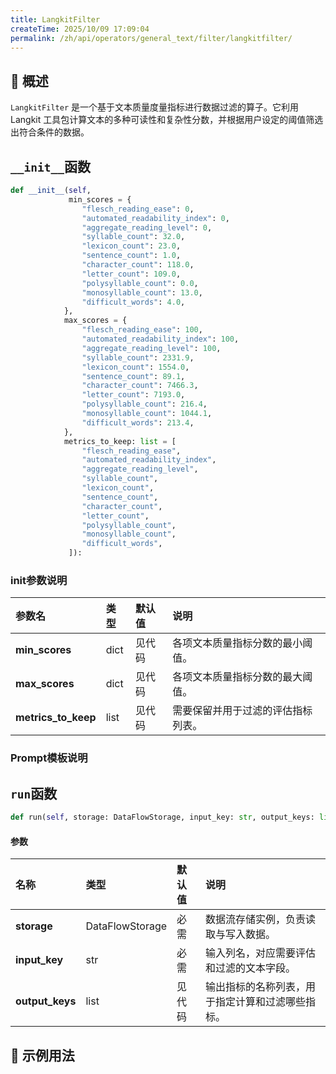 ```yaml
---
title: LangkitFilter
createTime: 2025/10/09 17:09:04
permalink: /zh/api/operators/general_text/filter/langkitfilter/
---
```


## 📘 概述
`LangkitFilter` 是一个基于文本质量度量指标进行数据过滤的算子。它利用 Langkit 工具包计算文本的多种可读性和复杂性分数，并根据用户设定的阈值筛选出符合条件的数据。

## `__init__`函数
```python
def __init__(self, 
             min_scores = {
                "flesch_reading_ease": 0,
                "automated_readability_index": 0,
                "aggregate_reading_level": 0,
                "syllable_count": 32.0,
                "lexicon_count": 23.0,
                "sentence_count": 1.0,
                "character_count": 118.0,
                "letter_count": 109.0,
                "polysyllable_count": 0.0,
                "monosyllable_count": 13.0,
                "difficult_words": 4.0,
            },
            max_scores = {
                "flesch_reading_ease": 100,
                "automated_readability_index": 100,
                "aggregate_reading_level": 100,
                "syllable_count": 2331.9,
                "lexicon_count": 1554.0,
                "sentence_count": 89.1,
                "character_count": 7466.3,
                "letter_count": 7193.0,
                "polysyllable_count": 216.4,
                "monosyllable_count": 1044.1,
                "difficult_words": 213.4,
            },
            metrics_to_keep: list = [
                "flesch_reading_ease",
                "automated_readability_index",
                "aggregate_reading_level",
                "syllable_count",
                "lexicon_count",
                "sentence_count",
                "character_count",
                "letter_count",
                "polysyllable_count",
                "monosyllable_count",
                "difficult_words",
             ]):
```
### init参数说明
| 参数名            | 类型 | 默认值       | 说明                           |
| :------------------ | :--- | :----------- | :----------------------------- |
| **min_scores**      | dict | 见代码       | 各项文本质量指标分数的最小阈值。 |
| **max_scores**      | dict | 见代码       | 各项文本质量指标分数的最大阈值。 |
| **metrics_to_keep** | list | 见代码       | 需要保留并用于过滤的评估指标列表。 |

### Prompt模板说明

## `run`函数
```python
def run(self, storage: DataFlowStorage, input_key: str, output_keys: list = ["flesch_reading_ease", "automated_readability_index", ...]):
```
#### 参数
| 名称          | 类型              | 默认值 | 说明                                     |
| :------------ | :---------------- | :----- | :--------------------------------------- |
| **storage**   | DataFlowStorage   | 必需   | 数据流存储实例，负责读取与写入数据。     |
| **input_key** | str               | 必需   | 输入列名，对应需要评估和过滤的文本字段。 |
| **output_keys**| list              | 见代码 | 输出指标的名称列表，用于指定计算和过滤哪些指标。 |

## 🧠 示例用法
